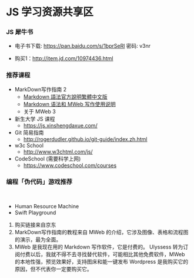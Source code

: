 # JS 学习资源共享区

### JS 犀牛书

- 电子书下载: https://pan.baidu.com/s/1bprSeRl 密码: v3nr

- 购买1：http://item.jd.com/10974436.html



### 推荐课程

- MarkDown写作指南 2
    - [Markdown 語法官方說明繁體中文版](http://zh.mweb.im/markdown-syntax-guide-full-version-zh.html)
    - [Markdown 语法和 MWeb 写作使用说明](http://zh.mweb.im/markdown-syntax-guide-suggest-version-zh.html)
    - 关于 MWeb  3
- 新生大学 JS 课程
    - https://js.xinshengdaxue.com/
- Git 简易指南
    - http://rogerdudler.github.io/git-guide/index.zh.html 
- w3c School
    - http://www.w3chtml.com/js/
- CodeSchool (需要科学上网)
    - https://www.codeschool.com/courses



### 编程「伪代码」游戏推荐
  
  - Human Resource Machine
  - Swift Playground
 
1. 购买链接来自京东
2. MarkDown写作指南的教程来自 MWeb 的介绍，它涉及图像、表格和流程图的演示，最为全面。
3. MWeb 是我现在用的 Markdown 写作软件，它是付费的。 Ulyssess 转为订阅付费以后，我就不得不去寻找替代软件，可能相比其他免费软件，MWeb 的本地性强，预览效果好，支持图床和能一键发布 Wordpress 是我购买它的原因，但不代表你一定要购买它。

